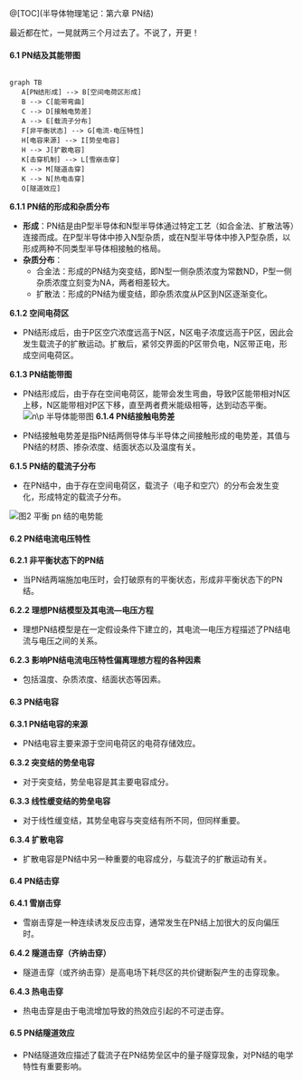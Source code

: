 @[TOC](半导体物理笔记：第六章 PN结)

最近都在忙，一晃就两三个月过去了。不说了，开更！

#### 6.1 PN结及其能带图
 ```mermaid 

graph TB  
    A[PN结形成] --> B[空间电荷区形成]  
    B --> C[能带弯曲]  
    C --> D[接触电势差]  
    A --> E[载流子分布]  
    F[非平衡状态] --> G[电流-电压特性]  
    H[电容来源] --> I[势垒电容]  
    H --> J[扩散电容]  
    K[击穿机制] --> L[雪崩击穿]  
    K --> M[隧道击穿]  
    K --> N[热电击穿]  
    O[隧道效应]
  ```
**6.1.1 PN结的形成和杂质分布**

- **形成**：PN结是由P型半导体和N型半导体通过特定工艺（如合金法、扩散法等）连接而成。在P型半导体中掺入N型杂质，或在N型半导体中掺入P型杂质，以形成两种不同类型半导体相接触的格局。
- **杂质分布**：
  - 合金法：形成的PN结为突变结，即N型一侧杂质浓度为常数ND，P型一侧杂质浓度立刻变为NA，两者相差较大。
  - 扩散法：形成的PN结为缓变结，即杂质浓度从P区到N区逐渐变化。

**6.1.2 空间电荷区**

- PN结形成后，由于P区空穴浓度远高于N区，N区电子浓度远高于P区，因此会发生载流子的扩散运动。扩散后，紧邻交界面的P区带负电，N区带正电，形成空间电荷区。

**6.1.3 PN结能带图**

- PN结形成后，由于存在空间电荷区，能带会发生弯曲，导致P区能带相对N区上移，N区能带相对P区下移，直至两者费米能级相等，达到动态平衡。
![n\p 半导体能带图](https://img-blog.csdnimg.cn/direct/ae6ada686b644a95bec70bf8f6f068a0.jpeg)
**6.1.4 PN结接触电势差**

- PN结接触电势差是指PN结两侧导体与半导体之间接触形成的电势差，其值与PN结的材质、掺杂浓度、结面状态以及温度有关。

**6.1.5 PN结的载流子分布**

- 在PN结中，由于存在空间电荷区，载流子（电子和空穴）的分布会发生变化，形成特定的载流子分布。

![图2 平衡 pn 结的电势能](https://img-blog.csdnimg.cn/direct/f3f4cfa373cd4a6489d9de2628d48b0b.jpeg)


#### 6.2 PN结电流电压特性

**6.2.1 非平衡状态下的PN结**

- 当PN结两端施加电压时，会打破原有的平衡状态，形成非平衡状态下的PN结。

**6.2.2 理想PN结模型及其电流—电压方程**

- 理想PN结模型是在一定假设条件下建立的，其电流—电压方程描述了PN结电流与电压之间的关系。

**6.2.3 影响PN结电流电压特性偏离理想方程的各种因素**

- 包括温度、杂质浓度、结面状态等因素。

#### 6.3 PN结电容

**6.3.1 PN结电容的来源**

- PN结电容主要来源于空间电荷区的电荷存储效应。

**6.3.2 突变结的势垒电容**

- 对于突变结，势垒电容是其主要电容成分。

**6.3.3 线性缓变结的势垒电容**

- 对于线性缓变结，其势垒电容与突变结有所不同，但同样重要。

**6.3.4 扩散电容**

- 扩散电容是PN结中另一种重要的电容成分，与载流子的扩散运动有关。

#### 6.4 PN结击穿

**6.4.1 雪崩击穿**

- 雪崩击穿是一种连续诱发反应击穿，通常发生在PN结上加很大的反向偏压时。

**6.4.2 隧道击穿（齐纳击穿）**

- 隧道击穿（或齐纳击穿）是高电场下耗尽区的共价键断裂产生的击穿现象。

**6.4.3 热电击穿**

- 热电击穿是由于电流增加导致的热效应引起的不可逆击穿。

#### 6.5 PN结隧道效应

- PN结隧道效应描述了载流子在PN结势垒区中的量子隧穿现象，对PN结的电学特性有重要影响。